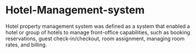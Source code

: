 # Hotel-Management-system
Hotel property management system was defined as a system that enabled a hotel or group of hotels to manage front-office capabilities, such as booking reservations, guest check-in/checkout, room assignment, managing room rates, and billing.
